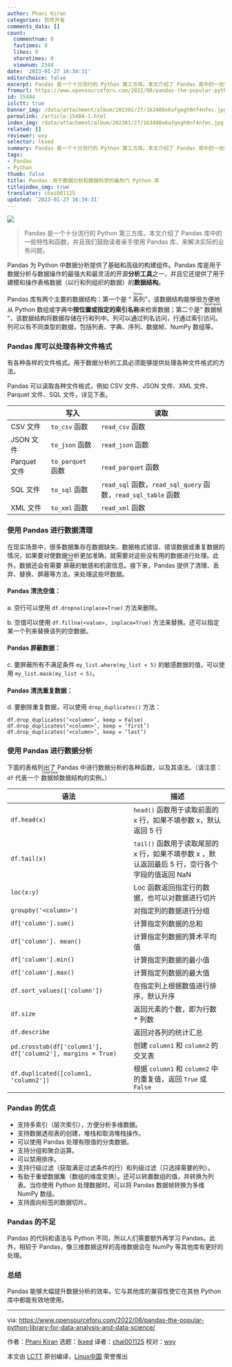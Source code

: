 ```yaml
---
author: Phani Kiran
categories: 软件开发
comments_data: []
count:
  commentnum: 0
  favtimes: 0
  likes: 0
  sharetimes: 0
  viewnum: 2344
date: '2023-01-27 16:34:31'
editorchoice: false
excerpt: Pandas 是一个十分流行的 Python 第三方库。本文介绍了 Pandas 库中的一些特性和函数，并且我们鼓励读者亲手使用 Pandas 库，来解决实际的业务问题。
fromurl: https://www.opensourceforu.com/2022/08/pandas-the-popular-python-library-for-data-analysis-and-data-science/
id: 15484
islctt: true
banner_img: /data/attachment/album/202301/27/163400o6afgegh0nf4nfec.jpg
permalink: /article-15484-1.html
index_img: /data/attachment/album/202301/27/163400o6afgegh0nf4nfec.jpg.thumb.jpg
related: []
reviewer: wxy
selector: lkxed
summary: Pandas 是一个十分流行的 Python 第三方库。本文介绍了 Pandas 库中的一些特性和函数，并且我们鼓励读者亲手使用 Pandas 库，来解决实际的业务问题。
tags:
- Pandas
- Python
thumb: false
title: Pandas：用于数据分析和数据科学的最热门 Python 库
titleindex_img: true
translator: chai001125
updated: '2023-01-27 16:34:31'
---
```


![](/data/attachment/album/202301/27/163400o6afgegh0nf4nfec.jpg)



> 
> Pandas 是一个十分流行的 Python 第三方库。本文介绍了 Pandas 库中的一些特性和函数，并且我们鼓励读者亲手使用 Pandas 库，来解决实际的业务问题。
> 
> 
> 


Pandas 为 Python 中数据分析提供了基础和高级的构建组件。Pandas 库是用于数据分析与数据操作的最强大和最灵活的开源**分析工具**之一，并且它还提供了用于建模和操作表格数据（以行和列组织的数据）的**数据结构**。


Pandas 库有两个主要的数据结构：第一个是 “<ruby> 系列 <rt>  Series </rt></ruby>”，该数据结构能够很方便地从 Python 数组或字典中**按位置或指定的索引名称**来检索数据；第二个是“<ruby> 数据帧 <rt>  DataFrames </rt></ruby>”，该数据结构将数据存储在行和列中。列可以通过列名访问，行通过索引访问。列可以有不同类型的数据，包括列表、字典、序列、数据帧、NumPy 数组等。


### Pandas 库可以处理各种文件格式


有各种各样的文件格式。用于数据分析的工具必须能够提供处理各种文件格式的方法。


Pandas 可以读取各种文件格式，例如 CSV 文件、JSON 文件、XML 文件、Parquet 文件、SQL 文件，详见下表。




|  | 写入 | 读取 |
| --- | --- | --- |
| CSV 文件 | `to_csv` 函数 | `read_csv` 函数 |
| JSON 文件 | `to_json` 函数 | `read_json` 函数 |
| Parquet 文件 | `to_parquet` 函数 | `read_parquet` 函数 |
| SQL 文件 | `to_sql` 函数 | `read_sql` 函数，`read_sql_query` 函数，`read_sql_table` 函数 |
| XML 文件 | `to_xml` 函数 | `read_xml` 函数 |


### 使用 Pandas 进行数据清理


在现实场景中，很多数据集存在数据缺失、数据格式错误、错误数据或重复数据的情况，如果要对使数据分析更加准确，就需要对这些没有用的数据进行处理。此外，数据还会有需要 <ruby> 屏蔽 <rt>  mask </rt></ruby> 的敏感和机密信息。接下来，Pandas 提供了清理、丢弃、替换、屏蔽等方法，来处理这些坏数据。


#### Pandas 清洗空值：


a. 空行可以使用 `df.dropna(inplace=True)` 方法来删除。


b. 空值可以使用 `df.fillna(<value>, inplace=True)` 方法来替换。还可以指定某一个列来替换该列的空数据。


#### Pandas 屏蔽数据：


c. 要屏蔽所有不满足条件 `my_list.where(my_list < 5)` 的敏感数据的值，可以使用 `my_list.mask(my_list < 5)`。


#### Pandas 清洗重复数据：


d. 要删除重复数据，可以使用 `drop_duplicates()` 方法：



```
df.drop_duplicates(‘<column>’, keep = False)
df.drop_duplicates(‘<column>’, keep = ‘first’)
df.drop_duplicates(‘<column>’, keep = ‘last’)

```

### 使用 Pandas 进行数据分析


下面的表格列出了 Pandas 中进行数据分析的各种函数，以及其语法。（请注意：`df` 代表一个 <ruby> 数据帧 <rt>  DataFrame </rt></ruby> 数据结构的实例。）




| 语法 | 描述 |
| --- | --- |
| `df.head(x)` | `head()` 函数用于读取前面的 x 行，如果不填参数 x，默认返回 5 行 |
| `df.tail(x)` | `tail()` 函数用于读取尾部的 x 行，如果不填参数 x ，默认返回最后 5 行，空行各个字段的值返回 NaN |
| `loc(x:y)` | Loc 函数返回指定行的数据，也可以对数据进行切片 |
| `groupby('<column>')` | 对指定列的数据进行分组 |
| `df['column'].sum()` | 计算指定列数据的总和 |
| `df['column']. mean()` | 计算指定列数据的算术平均值 |
| `df['column'].min()` | 计算指定列数据的最小值 |
| `df['column'].max()` | 计算指定列数据的最大值 |
| `df.sort_values(['column'])` | 在指定列上根据数值进行排序，默认升序 |
| `df.size` | 返回元素的个数，即为行数 \* 列数 |
| `df.describe` | 返回对各列的统计汇总 |
| `pd.crosstab(df['column1'], df['column2'], margins = True)` | 创建 `column1` 和 `column2` 的交叉表 |
| `df.duplicated([column1, 'column2'])` | 根据 `column1` 和 `column2` 中的重复值，返回 `True` 或 `False` |


### Pandas 的优点


* 支持多索引（层次索引），方便分析多维数据。
* 支持数据透视表的创建，堆栈和取消堆栈操作。
* 可以使用 Pandas 处理有限值的分类数据。
* 支持分组和聚合运算。
* 可以禁用排序。
* 支持行级过滤（获取满足过滤条件的行）和列级过滤（只选择需要的列）。
* 有助于重塑数据集（数组的维度变换）。还可以转置数组的值，并转换为列表。当你使用 Python 处理数据时，可以将 Pandas 数据帧转换为多维 NumPy 数组。
* 支持面向标签的数据切片。


### Pandas 的不足


Pandas 的代码和语法与 Python 不同，所以人们需要额外再学习 Pandas。此外，相较于 Pandas，像三维数据这样的高维数据会在 NumPy 等其他库有更好的处理。


### 总结


Pandas 能够大幅提升数据分析的效率。它与其他库的兼容性使它在其他 Python 库中都能有效地使用。




---


via: <https://www.opensourceforu.com/2022/08/pandas-the-popular-python-library-for-data-analysis-and-data-science/>


作者：[Phani Kiran](https://www.opensourceforu.com/author/phani-kiran/) 选题：[lkxed](https://github.com/lkxed) 译者：[chai001125](https://github.com/chai001125) 校对：[wxy](https://github.com/wxy)


本文由 [LCTT](https://github.com/LCTT/TranslateProject) 原创编译，[Linux中国](https://linux.cn/) 荣誉推出